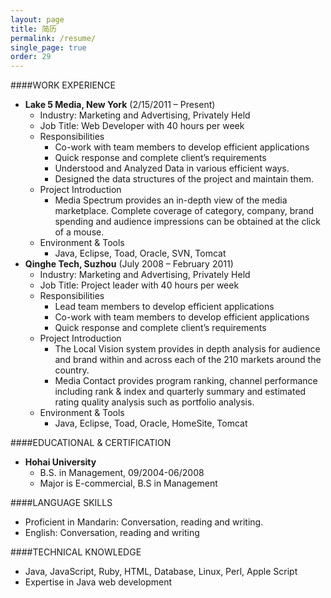 ```yaml
---
layout: page
title: 简历
permalink: /resume/
single_page: true
order: 29
---
```

####WORK EXPERIENCE
* **Lake 5 Media, New York** (2/15/2011 – Present)
    * Industry: Marketing and Advertising, Privately Held
    * Job Title:  Web Developer with 40 hours per week
    * Responsibilities
      * Co-work with team members to develop efficient applications
      * Quick response and complete client’s requirements
      * Understood and Analyzed Data in various efficient ways.
      * Designed the data structures of the project and maintain them.
    * Project Introduction 
      * Media Spectrum provides an in-depth view of the media marketplace. Complete coverage of category, company, brand spending and audience impressions can be obtained at the click of a mouse.
    * Environment & Tools
      * Java, Eclipse, Toad, Oracle, SVN, Tomcat 
* **Qinghe Tech, Suzhou** (July 2008 – February 2011)
    * Industry: Marketing and Advertising, Privately Held
    * Job Title: Project leader with 40 hours per week
    * Responsibilities
      * Lead team members to develop efficient applications
      * Co-work with team members to develop efficient applications
      * Quick response and complete client’s requirements
    * Project Introduction 
      * The Local Vision system provides in depth analysis for audience and brand within and across each of the 210 markets around the country.
      * Media Contact provides program ranking, channel performance including rank & index and quarterly summary and estimated rating quality analysis such as portfolio analysis.
    * Environment & Tools
      * Java, Eclipse, Toad, Oracle, HomeSite, Tomcat 

####EDUCATIONAL & CERTIFICATION
* **Hohai University**
  * B.S. in Management, 09/2004-06/2008
  * Major is E-commercial,  B.S in Management

####LANGUAGE SKILLS
* Proficient in Mandarin: Conversation, reading and writing.
* English:  Conversation, reading and writing

####TECHNICAL KNOWLEDGE
* Java, JavaScript, Ruby, HTML, Database, Linux, Perl,  Apple Script
* Expertise in Java web development
